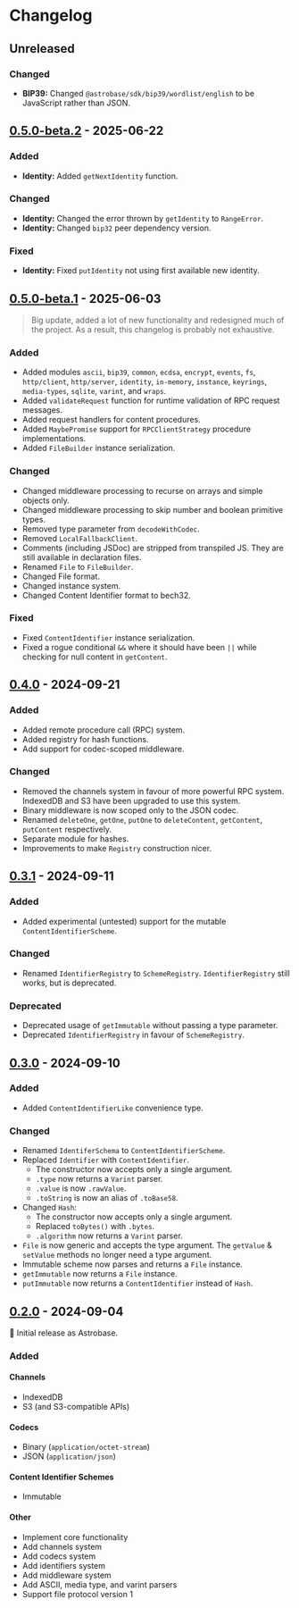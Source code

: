 # Changelog

## Unreleased

### Changed

- **BIP39:** Changed `@astrobase/sdk/bip39/wordlist/english` to be JavaScript rather than JSON.

## [0.5.0-beta.2](https://github.com/AstrobaseTech/Astrobase/releases/tag/v0.5.0-beta.2) - 2025-06-22

### Added

- **Identity:** Added `getNextIdentity` function.

### Changed

- **Identity:** Changed the error thrown by `getIdentity` to `RangeError`.
- **Identity:** Changed `bip32` peer dependency version.

### Fixed

- **Identity:** Fixed `putIdentity` not using first available new identity.

## [0.5.0-beta.1](https://github.com/AstrobaseTech/Astrobase/releases/tag/v0.5.0-beta.1) - 2025-06-03

> Big update, added a lot of new functionality and redesigned much of the project. As a result, this changelog is probably not exhaustive.

### Added

- Added modules `ascii`, `bip39`, `common`, `ecdsa`, `encrypt`, `events`, `fs`, `http/client`, `http/server`, `identity`, `in-memory`, `instance`, `keyrings`, `media-types`, `sqlite`, `varint`, and `wraps`.
- Added `validateRequest` function for runtime validation of RPC request messages.
- Added request handlers for content procedures.
- Added `MaybePromise` support for `RPCClientStrategy` procedure implementations.
- Added `FileBuilder` instance serialization.

### Changed

- Changed middleware processing to recurse on arrays and simple objects only.
- Changed middleware processing to skip number and boolean primitive types.
- Removed type parameter from `decodeWithCodec`.
- Removed `LocalFallbackClient`.
- Comments (including JSDoc) are stripped from transpiled JS. They are still available in declaration files.
- Renamed `File` to `FileBuilder`.
- Changed File format.
- Changed instance system.
- Changed Content Identifier format to bech32.

### Fixed

- Fixed `ContentIdentifier` instance serialization.
- Fixed a rogue conditional `&&` where it should have been `||` while checking for null content in `getContent`.

## [0.4.0](https://github.com/AstrobaseTech/Astrobase/releases/tag/v0.4.0) - 2024-09-21

### Added

- Added remote procedure call (RPC) system.
- Added registry for hash functions.
- Add support for codec-scoped middleware.

### Changed

- Removed the channels system in favour of more powerful RPC system. IndexedDB and S3 have been upgraded to use this system.
- Binary middleware is now scoped only to the JSON codec.
- Renamed `deleteOne`, `getOne`, `putOne` to `deleteContent`, `getContent`, `putContent` respectively.
- Separate module for hashes.
- Improvements to make `Registry` construction nicer.

## [0.3.1](https://github.com/AstrobaseTech/Astrobase/releases/tag/v0.3.1) - 2024-09-11

### Added

- Added experimental (untested) support for the mutable `ContentIdentifierScheme`.

### Changed

- Renamed `IdentifierRegistry` to `SchemeRegistry`. `IdentifierRegistry` still works, but is deprecated.

### Deprecated

- Deprecated usage of `getImmutable` without passing a type parameter.
- Deprecated `IdentifierRegistry` in favour of `SchemeRegistry`.

## [0.3.0](https://github.com/AstrobaseTech/Astrobase/releases/tag/v0.3.0) - 2024-09-10

### Added

- Added `ContentIdentifierLike` convenience type.

### Changed

- Renamed `IdentiferSchema` to `ContentIdentifierScheme`.
- Replaced `Identifier` with `ContentIdentifier`.
  - The constructor now accepts only a single argument.
  - `.type` now returns a `Varint` parser.
  - `.value` is now `.rawValue`.
  - `.toString` is now an alias of `.toBase58`.
- Changed `Hash`:
  - The constructor now accepts only a single argument.
  - Replaced `toBytes()` with `.bytes`.
  - `.algorithm` now returns a `Varint` parser.
- `File` is now generic and accepts the type argument. The `getValue` & `setValue` methods no longer need a type argument.
- Immutable scheme now parses and returns a `File` instance.
- `getImmutable` now returns a `File` instance.
- `putImmutable` now returns a `ContentIdentifier` instead of `Hash`.

## [0.2.0](https://github.com/AstrobaseTech/Astrobase/releases/tag/v0.2.0) - 2024-09-04

:seedling: Initial release as Astrobase.

### Added

#### Channels

- IndexedDB
- S3 (and S3-compatible APIs)

#### Codecs

- Binary (`application/octet-stream`)
- JSON (`application/json`)

#### Content Identifier Schemes

- Immutable

#### Other

- Implement core functionality
- Add channels system
- Add codecs system
- Add identifiers system
- Add middleware system
- Add ASCII, media type, and varint parsers
- Support file protocol version 1
